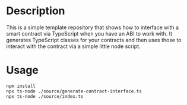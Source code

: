 # Description
This is a simple template repository that shows how to interface with a smart contract via TypeScript when you have an ABI to work with.  It generates TypeScript classes for your contracts and then uses those to interact with the contract via a simple little node script.

# Usage
```
npm install
npx ts-node ./source/generate-contract-interface.ts
npx ts-node ./source/index.ts
```

